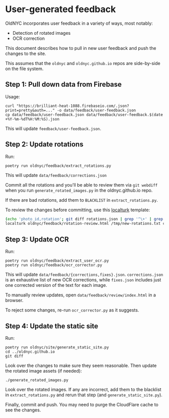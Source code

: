 # User-generated feedback

OldNYC incorporates user feedback in a variety of ways, most notably:

- Detection of rotated images
- OCR correction

This document describes how to pull in new user feedback and push the
changes to the site.

This assumes that the `oldnyc` and `oldnyc.github.io` repos are
side-by-side on the file system.

## Step 1: Pull down data from Firebase

Usage:

    curl "https://brilliant-heat-1088.firebaseio.com/.json?print=pretty&auth=..." -o data/feedback/user-feedback.json
    cp data/feedback/user-feedback.json data/feedback/user-feedback.$(date +%Y-%m-%dT%H:%M:%S).json

This will update `feedback/user-feedback.json`.

## Step 2: Update rotations

Run:

    poetry run oldnyc/feedback/extract_rotations.py

This will update `data/feedback/corrections.json`

Commit all the rotations and you'll be able to review them via `git webdiff` when you run `generate_rotated_images.py` in the oldnyc.github.io repo.

If there are bad rotations, add them to `BLACKLIST` in `extract_rotations.py`.

To review the changes before committing, use this [localturk] template:

```bash
(echo 'photo_id,rotation'; git diff rotations.json | grep '^\+' | grep -v 'last_date' | sed 1d | sed 's/\+ *"//' | sed 's/,//' | sed 's/": /,/') > /tmp/new-rotations.txt
localturk oldnyc/feedback/rotation-review.html /tmp/new-rotations.txt checked-rotations.txt
```

[localturk]: https://github.com/danvk/localturk

## Step 3: Update OCR

Run:

    poetry run oldnyc/feedback/extract_user_ocr.py
    poetry run oldnyc/feedback/ocr_corrector.py

This will update `data/feedback/{corrections,fixes}.json`.
`corrections.json` is an exhaustive list of new OCR corrections, while
`fixes.json` includes just one corrected version of the text for each
image.

To manually review updates, open `data/feedback/review/index.html` in a browser.

To reject some changes, re-run `ocr_corrector.py` as it suggests.

## Step 4: Update the static site

Run:

    poetry run oldnyc/site/generate_static_site.py
    cd ../oldnyc.github.io
    git diff

Look over the changes to make sure they seem reasonable. Then update the
rotated image assets (if needed):

    ./generate_rotated_images.py

Look over the rotated images. If any are incorrect, add them to the blacklist
in `extract_rotations.py` and rerun that step (and `generate_static_site.py`).

Finally, commit and push. You may need to purge the CloudFlare cache to
see the changes.
